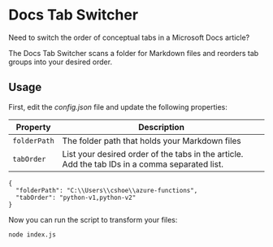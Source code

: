 # Docs Tab Switcher

Need to switch the order of conceptual tabs in a Microsoft Docs article?

The Docs Tab Switcher scans a folder for Markdown files and reorders tab groups into your desired order.

## Usage

First, edit the *config.json* file and update the following properties:

| Property | Description |
|---|---|
| `folderPath` | The folder path that holds your Markdown files |
| `tabOrder` | List your desired order of the tabs in the article. Add the tab IDs in a comma separated list.  |

```
{
  "folderPath": "C:\\Users\\cshoe\\azure-functions",
  "tabOrder": "python-v1,python-v2"
}
```

Now you can run the script to transform your files:

```
node index.js
```
